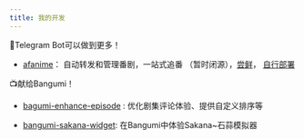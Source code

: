 ```yaml
---
title: 我的开发
---
```

🤖Telegram Bot可以做到更多！
- [afanime](https://hub.docker.com/repository/docker/flynncao/afanime/general)： 自动转发和管理番剧，一站式追番 （暂时闭源），[尝鲜]()， [自行部署](https://flynncao.notion.site/afanime-NEP-1123bae1a54280238f72d3b95505cb46?pvs=4)

📺献给Bangumi！

- [bagumi-enhance-episode](https://github.com/flynncao/bangumi-episode-enhance-userscript) : 优化剧集评论体验、提供自定义排序等

- [bangumi-sakana-widget](https://github.com/flynncao/bangumi-sakana-widget): 在Bangumi中体验Sakana~石蒜模拟器
